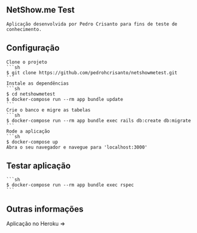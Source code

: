 ## NetShow.me Test
    Aplicação desenvolvida por Pedro Crisanto para fins de teste de conhecimento.
## Configuração

    Clone o projeto
    ```sh
    $ git clone https://github.com/pedrohcrisanto/netshowmetest.git
    ```
    Instale as dependências
    ```sh
    $ cd netshowmetest
    $ docker-compose run --rm app bundle update
    ```
    Crie o banco e migre as tabelas
    ```sh
    $ docker-compose run --rm app bundle exec rails db:create db:migrate
    ```
    Rode a aplicação
    ```sh
    $ docker-compose up
    Abra o seu navegador e navegue para 'localhost:3000'
## Testar aplicação
    ```sh
    $ docker-compose run --rm app bundle exec rspec
    ```
## Outras informações
Aplicação no Heroku => 